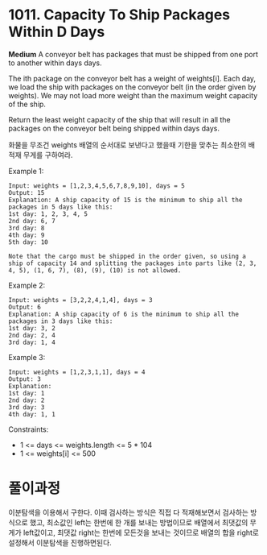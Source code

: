 # 1011. Capacity To Ship Packages Within D Days

**Medium**
A conveyor belt has packages that must be shipped from one port to another within days days.

The ith package on the conveyor belt has a weight of weights[i]. Each day, we load the ship with packages on the conveyor belt (in the order given by weights). We may not load more weight than the maximum weight capacity of the ship.

Return the least weight capacity of the ship that will result in all the packages on the conveyor belt being shipped within days days.

화물을 무조건 weights 배열의 순서대로 보낸다고 했을때 기한을 맞추는 최소한의 배 적재 무게를 구하여라.

Example 1:
```
Input: weights = [1,2,3,4,5,6,7,8,9,10], days = 5
Output: 15
Explanation: A ship capacity of 15 is the minimum to ship all the packages in 5 days like this:
1st day: 1, 2, 3, 4, 5
2nd day: 6, 7
3rd day: 8
4th day: 9
5th day: 10

Note that the cargo must be shipped in the order given, so using a ship of capacity 14 and splitting the packages into parts like (2, 3, 4, 5), (1, 6, 7), (8), (9), (10) is not allowed.
```

Example 2:
```
Input: weights = [3,2,2,4,1,4], days = 3
Output: 6
Explanation: A ship capacity of 6 is the minimum to ship all the packages in 3 days like this:
1st day: 3, 2
2nd day: 2, 4
3rd day: 1, 4
```

Example 3:
```
Input: weights = [1,2,3,1,1], days = 4
Output: 3
Explanation:
1st day: 1
2nd day: 2
3rd day: 3
4th day: 1, 1
```

Constraints:
- 1 <= days <= weights.length <= 5 * 104
- 1 <= weights[i] <= 500

# 풀이과정
이분탐색을 이용해서 구한다. 이때 검사하는 방식은 직접 다 적재해보면서 검사하는 방식으로 했고, 최소값인 left는 한번에 한 개를 보내는 방법이므로 배열에서 최댓값의 무게가 left값이고, 최댓값 right는 한번에 모든것을 보내는 것이므로 배열의 합을 right로 설정해서 이분탐색을 진행하면된다.